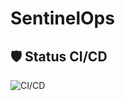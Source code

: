 # SentinelOps
## 🛡️ Status CI/CD
![CI/CD](https://github.com/P3niel/SentinelOps/actions/workflows/deploy.yml/badge.svg)

